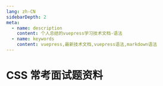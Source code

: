 ```yaml
---
lang: zh-CN
sidebarDepth: 2
meta:
  - name: description
    content: 个人总结的vuepress学习技术文档-语法
  - name: keywords
    content: vuepress,最新技术文档,vuepress语法,markdown语法
---
```


# CSS 常考面试题资料

<!--
## 1 介绍一下标准的 CSS 的盒子模型？与低版本 IE 的盒子模型有什么不同的？

标准盒子模型：宽度=内容的宽度（content）+ border + padding + margin
低版本 IE 盒子模型：宽度=内容宽度（content+border+padding）+ margin -->

<!-- ## 2 box-sizing 属性？

用来控制元素的盒子模型的解析模式，默认为 content-box
context-box：W3C 的标准盒子模型，设置元素的 height/width 属性指的是 content 部分的高/宽
border-box：IE 传统盒子模型。设置元素的 height/width 属性指的是 border + padding + content 部分的高/宽

## 3 CSS 选择器有哪些？哪些属性可以继承？

CSS 选择符：

- id 选择器`#myid`
- 类选择器`.myclassname`
- 标签选择器`div, h1, p`
- 相邻选择器`h1 + p`
- 子选择器`ul > li`
- 后代选择器`li a`
- 通配符选择器`*`
- 属性选择器`a[rel=”external”]`
- 伪类选择器`a:hover, li:nth-child`

可继承的属性：`font-size, font-family, color`

不可继承的样式：`border, padding, margin, width, height`

优先级（就近原则）：`!important > [ id > class > tag ]`
`!important` 比内联优先级高

## 4 CSS 优先级算法如何计算？

元素选择符： 1
class 选择符： 10
id 选择符：100
元素标签：1000

!important 声明的样式优先级最高，如果冲突再进行计算。

如果优先级相同，则选择最后出现的样式。

继承得到的样式的优先级最低。

## 5 CSS3 新增伪类有那些?

p:first-of-type 选择属于其父元素的首个元素
p:last-of-type 选择属于其父元素的最后元素
p:only-of-type 选择属于其父元素唯一的元素
p:only-child 选择属于其父元素的唯一子元素
p:nth-child(2) 选择属于其父元素的第二个子元素
:enabled :disabled 表单控件的禁用状态。
:checked 单选框或复选框被选中。

## 6 如何居中 div？如何居中一个浮动元素？如何让绝对定位的 div 居中？

div：

border: 1px solid red;

margin: 0 auto;

height: 50px;

width: 80px;

浮动元素的上下左右居中：

border: 1px solid red;

float: left;

position: absolute;

width: 200px;

height: 100px;

left: 50%;

top: 50%;

margin: -50px 0 0 -100px;

绝对定位的左右居中：

border: 1px solid black;

position: absolute;

width: 200px;

height: 100px;

margin: 0 auto;

left: 0;

right: 0;

还有更加优雅的居中方式就是用 flexbox，我以后会做整理。

## 7 display 有哪些值？说明他们的作用?

inline（默认）–内联
none–隐藏
block–块显示
table–表格显示
list-item–项目列表
inline-block

## 8 position 的值？

static（默认）：按照正常文档流进行排列；
relative（相对定位）：不脱离文档流，参考自身静态位置通过 top, bottom, left, right 定位；
absolute(绝对定位)：参考距其最近一个不为 static 的父级元素通过 top, bottom, left, right 定位；
fixed(固定定位)：所固定的参照对像是可视窗口。

## 9 CSS3 有哪些新特性？

RGBA 和透明度

background-image background-origin(content-box/padding-box/border-box) background-size background-repeat

word-wrap（对长的不可分割单词换行）word-wrap：break-word

文字阴影：text-shadow： 5px 5px 5px #FF0000;（水平阴影，垂直阴影，模糊距离，阴影颜色）

font-face 属性：定义自己的字体

圆角（边框半径）：border-radius 属性用于创建圆角

边框图片：border-image: url(border.png) 30 30 round

盒阴影：box-shadow: 10px 10px 5px #888888

媒体查询：定义两套 css，当浏览器的尺寸变化时会采用不同的属性

## 10 请解释一下 CSS3 的 flexbox（弹性盒布局模型）,以及适用场景？

该布局模型的目的是提供一种更加高效的方式来对容器中的条目进行布局、对齐和分配空间。在传统的布局方式中，block 布局是把块在垂直方向从上到下依次排列的；而 inline 布局则是在水平方向来排列。弹性盒布局并没有这样内在的方向限制，可以由开发人员自由操作。
试用场景：弹性布局适合于移动前端开发，在 Android 和 ios 上也完美支持。

## 11 用纯 CSS 创建一个三角形的原理是什么？

首先，需要把元素的宽度、高度设为 0。然后设置边框样式。

width: 0;

height: 0;

border-top: 40px solid transparent;

border-left: 40px solid transparent;

border-right: 40px solid transparent;

border-bottom: 40px solid #ff0000;

## 12 一个满屏品字布局如何设计?

第一种真正的品字：

三块高宽是确定的；

上面那块用 margin: 0 auto;居中；

下面两块用 float 或者 inline-block 不换行；

用 margin 调整位置使他们居中。

第二种全屏的品字布局:
上面的 div 设置成 100%，下面的 div 分别宽 50%，然后使用 float 或者 inline 使其不换行。

## 13 常见的兼容性问题？

不同浏览器的标签默认的 margin 和 padding 不一样。\*{margin:0;padding:0;}

IE6 双边距 bug：块属性标签 float 后，又有横行的 margin 情况下，在 IE6 显示 margin 比设置的大。hack：display:inline;将其转化为行内属性。

渐进识别的方式，从总体中逐渐排除局部。首先，巧妙的使用“9”这一标记，将 IE 浏览器从所有情况中分离出来。接着，再次使用“+”将 IE8 和 IE7、IE6 分离开来，这样 IE8 已经独立识别。

```
{

background-color:#f1ee18;/_所有识别_/

.background-color:#00deff\9; /_IE6、7、8 识别_/

+background-color:#a200ff;/_IE6、7 识别_/

\_background-color:#1e0bd1;/_IE6 识别_/

}
```

设置较小高度标签（一般小于 10px），在 IE6，IE7 中高度超出自己设置高度。hack：给超出高度的标签设置 overflow:hidden;或者设置行高 line-height 小于你设置的高度。

IE 下，可以使用获取常规属性的方法来获取自定义属性,也可以使用 getAttribute()获取自定义属性；Firefox 下，只能使用 getAttribute()获取自定义属性。解决方法:统一通过 getAttribute()获取自定义属性。

Chrome 中文界面下默认会将小于 12px 的文本强制按照 12px 显示,可通过加入 CSS 属性 -webkit-text-size-adjust: none; 解决。

超链接访问过后 hover 样式就不出现了，被点击访问过的超链接样式不再具有 hover 和 active 了。解决方法是改变 CSS 属性的排列顺序:L-V-H-A ( love hate ): a:link {} a:visited {} a:hover {} a:active {}

## 14 为什么要初始化 CSS 样式

因为浏览器的兼容问题，不同浏览器对有些标签的默认值是不同的，如果没对 CSS 初始化往往会出现浏览器之间的页面显示差异。

15 absolute 的 containing block 计算方式跟正常流有什么不同？

无论属于哪种，都要先找到其祖先元素中最近的 position 值不为 static 的元素，然后再判断：

若此元素为 inline 元素，则 containing block 为能够包含这个元素生成的第一个和最后一个 inline box 的 padding box (除 margin, border 外的区域) 的最小矩形；

否则,则由这个祖先元素的 padding box 构成。

如果都找不到，则为 initial containing block。

补充：

static(默认的)/relative：简单说就是它的父元素的内容框（即去掉 padding 的部分）

absolute: 向上找最近的定位为 absolute/relative 的元素

fixed: 它的 containing block 一律为根元素(html/body)

## 16 CSS 里的 visibility 属性有个 collapse 属性值？在不同浏览器下以后什么区别？

当一个元素的 visibility 属性被设置成 collapse 值后，对于一般的元素，它的表现跟 hidden 是一样的。

chrome 中，使用 collapse 值和使用 hidden 没有区别。

firefox，opera 和 IE，使用 collapse 值和使用 display：none 没有什么区别。

## 17 display:none 与 visibility：hidden 的区别？

display：none 不显示对应的元素，在文档布局中不再分配空间（回流+重绘）
visibility：hidden 隐藏对应元素，在文档布局中仍保留原来的空间（重绘）

## 18 position 跟 display、overflow、float 这些特性相互叠加后会怎么样？

display 属性规定元素应该生成的框的类型；position 属性规定元素的定位类型；float 属性是一种布局方式，定义元素在哪个方向浮动。
类似于优先级机制：position：absolute/fixed 优先级最高，有他们在时，float 不起作用，display 值需要调整。float 或者 absolute 定位的元素，只能是块元素或表格。

## 19 对 BFC 规范(块级格式化上下文：block formatting context)的理解？

BFC 规定了内部的 Block Box 如何布局。
定位方案：

内部的 Box 会在垂直方向上一个接一个放置。

Box 垂直方向的距离由 margin 决定，属于同一个 BFC 的两个相邻 Box 的 margin 会发生重叠。

每个元素的 margin box 的左边，与包含块 border box 的左边相接触。

BFC 的区域不会与 float box 重叠。

BFC 是页面上的一个隔离的独立容器，容器里面的子元素不会影响到外面的元素。

计算 BFC 的高度时，浮动元素也会参与计算。

满足下列条件之一就可触发 BFC

根元素，即 html

float 的值不为 none（默认）

overflow 的值不为 visible（默认）

display 的值为 inline-block、table-cell、table-caption

position 的值为 absolute 或 fixed

## 20 为什么会出现浮动和什么时候需要清除浮动？清除浮动的方式？

浮动元素碰到包含它的边框或者浮动元素的边框停留。由于浮动元素不在文档流中，所以文档流的块框表现得就像浮动框不存在一样。浮动元素会漂浮在文档流的块框上。
浮动带来的问题：

父元素的高度无法被撑开，影响与父元素同级的元素

与浮动元素同级的非浮动元素（内联元素）会跟随其后

若非第一个元素浮动，则该元素之前的元素也需要浮动，否则会影响页面显示的结构。

清除浮动的方式：

父级 div 定义 height

最后一个浮动元素后加空 div 标签 并添加样式 clear:both。

包含浮动元素的父标签添加样式 overflow 为 hidden 或 auto。

父级 div 定义 zoom -->

<!-- ## 21 上下 margin 重合的问题

在重合元素外包裹一层容器，并触发该容器生成一个 BFC。
例子：

```
<div class="aside"></div>

<div class="text">

    <div class="main"></div>

</div>
```

```css
.aside {
  margin-bottom: 100px;

  width: 100px;

  height: 150px;

  background: #f66;
}

.main {
  margin-top: 100px;

  height: 200px;

  background: #fcc;
}

.text {
  overflow: hidden; //此时已经触发了BFC属性。
}
```

## 22 设置元素浮动后，该元素的 display 值是多少？

自动变成 display:block

## 23 移动端的布局用过媒体查询吗？

通过媒体查询可以为不同大小和尺寸的媒体定义不同的 css，适应相应的设备的显示。

`<head>`里边`<link rel=”stylesheet” type=”text/css” href=”xxx.css” media=”only screen and (max-device-width:480px)”>`
CSS : @media only screen and (max-device-width:480px) {/css 样式/}

## 24 使用 CSS 预处理器吗？

Less sass

## 25 CSS 优化、提高性能的方法有哪些？

避免过度约束

避免后代选择符

避免链式选择符

使用紧凑的语法

避免不必要的命名空间

避免不必要的重复

最好使用表示语义的名字。一个好的类名应该是描述他是什么而不是像什么

避免！important，可以选择其他选择器

尽可能的精简规则，你可以合并不同类里的重复规则

## 26 浏览器是怎样解析 CSS 选择器的？

CSS 选择器的解析是从右向左解析的。若从左向右的匹配，发现不符合规则，需要进行回溯，会损失很多性能。若从右向左匹配，先找到所有的最右节点，对于每一个节点，向上寻找其父节点直到找到根元素或满足条件的匹配规则，则结束这个分支的遍历。两种匹配规则的性能差别很大，是因为从右向左的匹配在第一步就筛选掉了大量的不符合条件的最右节点（叶子节点），而从左向右的匹配规则的性能都浪费在了失败的查找上面。
而在 CSS 解析完毕后，需要将解析的结果与 DOM Tree 的内容一起进行分析建立一棵 Render Tree，最终用来进行绘图。在建立 Render Tree 时（WebKit 中的「Attachment」过程），浏览器就要为每个 DOM Tree 中的元素根据 CSS 的解析结果（Style Rules）来确定生成怎样的 Render Tree。

## 27 在网页中的应该使用奇数还是偶数的字体？为什么呢？

使用偶数字体。偶数字号相对更容易和 web 设计的其他部分构成比例关系。Windows 自带的点阵宋体（中易宋体）从 Vista 开始只提供 12、14、16 px 这三个大小的点阵，而 13、15、17 px 时用的是小一号的点。（即每个字占的空间大了 1 px，但点阵没变），于是略显稀疏。

## 28 margin 和 padding 分别适合什么场景使用？

何时使用 margin：

需要在 border 外侧添加空白

空白处不需要背景色

上下相连的两个盒子之间的空白，需要相互抵消时。

何时使用 padding：

需要在 border 内侧添加空白

空白处需要背景颜色

上下相连的两个盒子的空白，希望为两者之和。

兼容性的问题：在 IE5 IE6 中，为 float 的盒子指定 margin 时，左侧的 margin 可能会变成两倍的宽度。通过改变 padding 或者指定盒子的 display：inline 解决。

## 29 元素竖向的百分比设定是相对于容器的高度吗？

当按百分比设定一个元素的宽度时，它是相对于父容器的宽度计算的，但是，对于一些表示竖向距离的属性，例如 padding-top , padding-bottom , margin-top , margin-bottom 等，当按百分比设定它们时，依据的也是父容器的宽度，而不是高度。

## 30 全屏滚动的原理是什么？用到了 CSS 的哪些属性？

原理：有点类似于轮播，整体的元素一直排列下去，假设有 5 个需要展示的全屏页面，那么高度是 500%，只是展示 100%，剩下的可以通过 transform 进行 y 轴定位，也可以通过 margin-top 实现

```
overflow：hidden；transition：all 1000ms ease；
```

## 31 什么是响应式设计？响应式设计的基本原理是什么？如何兼容低版本的 IE？

响应式网站设计(Responsive Web design)是一个网站能够兼容多个终端，而不是为每一个终端做一个特定的版本。
基本原理是通过媒体查询检测不同的设备屏幕尺寸做处理。
页面头部必须有 meta 声明的 viewport。

```
<meta name="’viewport’" content="”width=device-width," initial-scale="1." maximum-scale="1,user-scalable=no”"/>
```

## 32 视差滚动效果？

视差滚动（Parallax Scrolling）通过在网页向下滚动的时候，控制背景的移动速度比前景的移动速度慢来创建出令人惊叹的 3D 效果。

CSS3 实现
优点：开发时间短、性能和开发效率比较好，缺点是不能兼容到低版本的浏览器

jQuery 实现
通过控制不同层滚动速度，计算每一层的时间，控制滚动效果。
优点：能兼容到各个版本的，效果可控性好
缺点：开发起来对制作者要求高

插件实现方式
例如：parallax-scrolling，兼容性十分好

## 33 ::before 和 :after 中双冒号和单冒号有什么区别？解释一下这 2 个伪元素的作用

单冒号(:)用于 CSS3 伪类，双冒号(::)用于 CSS3 伪元素。

::before 就是以一个子元素的存在，定义在元素主体内容之前的一个伪元素。并不存在于 dom 之中，只存在在页面之中。

:before 和 :after 这两个伪元素，是在 CSS2.1 里新出现的。起初，伪元素的前缀使用的是单冒号语法，但随着 Web 的进化，在 CSS3 的规范里，伪元素的语法被修改成使用双冒号，成为::before ::after

## 34 你对 line-height 是如何理解的？

行高是指一行文字的高度，具体说是两行文字间基线的距离。CSS 中起高度作用的是 height 和 line-height，没有定义 height 属性，最终其表现作用一定是 line-height。
单行文本垂直居中：把 line-height 值设置为 height 一样大小的值可以实现单行文字的垂直居中，其实也可以把 height 删除。

多行文本垂直居中：需要设置 display 属性为 inline-block。

## 35 怎么让 Chrome 支持小于 12px 的文字？

p{font-size:10px;-webkit-transform:scale(0.8);} //0.8 是缩放比例

## 36 让页面里的字体变清晰，变细用 CSS 怎么做？

-webkit-font-smoothing 在 window 系统下没有起作用，但是在 IOS 设备上起作用-webkit-font-smoothing：antialiased 是最佳的，灰度平滑。

## 37 position:fixed;在 android 下无效怎么处理？

```
<meta name="viewport" content="width=device-width, initial-scale=1.0, maximum-scale=1.0, minimum-scale=1.0, user-scalable=no"/>
```

## 38 如果需要手动写动画，你认为最小时间间隔是多久，为什么？

多数显示器默认频率是 60Hz，即 1 秒刷新 60 次，所以理论上最小间隔为 1/60＊1000ms ＝ 16.7ms。

## 39 li 与 li 之间有看不见的空白间隔是什么原因引起的？有什么解决办法？

行框的排列会受到中间空白（回车空格）等的影响，因为空格也属于字符,这些空白也会被应用样式，占据空间，所以会有间隔，把字符大小设为 0，就没有空格了。
解决方法：

可以将`<li>`代码全部写在一排

浮动 li 中 float：left

在 ul 中用 font-size：0（谷歌不支持）；可以使用 letter-space：-3px

## 40 display:inline-block 什么时候会显示间隙？

有空格时候会有间隙 解决：移除空格

margin 正值的时候 解决：margin 使用负值

使用 font-size 时候 解决：font-size:0、letter-spacing、word-spacing

## 41 有一个高度自适应的 div，里面有两个 div，一个高度 100px，希望另一个填满剩下的高度

外层 div 使用 position：relative；高度要求自适应的 div 使用 position: absolute; top: 100px; bottom: 0; left: 0

## 42 png、jpg、gif 这些图片格式解释一下，分别什么时候用。有没有了解过 webp？

png 是便携式网络图片（Portable Network Graphics）是一种无损数据压缩位图文件格式.优点是：压缩比高，色彩好。 大多数地方都可以用。

jpg 是一种针对相片使用的一种失真压缩方法，是一种破坏性的压缩，在色调及颜色平滑变化做的不错。在 www 上，被用来储存和传输照片的格式。

gif 是一种位图文件格式，以 8 位色重现真色彩的图像。可以实现动画效果.

webp 格式是谷歌在 2010 年推出的图片格式，压缩率只有 jpg 的 2/3，大小比 png 小了 45%。缺点是压缩的时间更久了，兼容性不好，目前谷歌和 opera 支持。

## 43 style 标签写在 body 后与 body 前有什么区别？

页面加载自上而下 当然是先加载样式。
写在 body 标签后由于浏览器以逐行方式对 HTML 文档进行解析，当解析到写在尾部的样式表（外联或写在 style 标签）会导致浏览器停止之前的渲染，等待加载且解析样式表完成之后重新渲染，在 windows 的 IE 下可能会出现 FOUC 现象（即样式失效导致的页面闪烁问题）

## 44 CSS 属性 overflow 属性定义溢出元素内容区的内容会如何处理?

参数是 scroll 时候，必会出现滚动条。
参数是 auto 时候，子元素内容大于父元素时出现滚动条。
参数是 visible 时候，溢出的内容出现在父元素之外。
参数是 hidden 时候，溢出隐藏。

## 45 阐述一下 CSS Sprites

将一个页面涉及到的所有图片都包含到一张大图中去，然后利用 CSS 的 background-image，background- repeat，background-position 的组合进行背景定位。利用 CSS Sprites 能很好地减少网页的 http 请求，从而大大的提高页面的性能；CSS Sprites 能减少图片的字节。 -->
